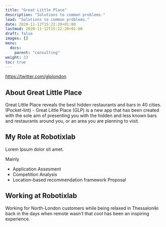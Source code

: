 ```yaml
---
title: "Great Little Place"
description: "Solutions to common problems."
lead: "Solutions to common problems."
date: 2020-11-12T15:22:20+01:00
lastmod: 2020-11-12T15:22:20+01:00
draft: false
images: []
menu:
  docs:
    parent: "consulting"
weight: 33
toc: true
---
```

https://twitter.com/glplondon

## About Great Little Place

Great Little Place reveals the best hidden restaurants and bars in 40 cities. (Pocket-lint) - Great Little Place (GLP) is a new app that has been created with the sole aim of presenting you with the hidden and less known bars and restaurants around you, or an area you are planning to visit.

## My Role at Robotixlab

Lorem Ipsum dolor sit amet.

Mainly

* Application Assesment
* Competition Analysis
* Location-based recommendation framework Proposal

## Working at Robotixlab

Working for North-London customers while being relaxed in Thessaloniki back in the days when remote wasn't that cool has been an inspiring experience.
